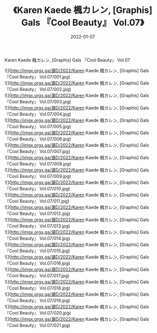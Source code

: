 ﻿---
layout: post
title:  《Karen Kaede 楓カレン, [Graphis] Gals 『Cool Beauty』 Vol.07》
date:   2022-01-07
img: http://imgx.orgx.ga/漏D/2022/Karen Kaede 楓カレン, [Graphis] Gals 『Cool Beauty』 Vol.07/000.jpg
categories: [美女, 清纯, 唯美]
---

Karen Kaede 楓カレン, [Graphis] Gals 『Cool Beauty』 Vol.07

  ![](http://imgx.orgx.ga/漏D/2022/Karen Kaede 楓カレン, [Graphis] Gals 『Cool Beauty』 Vol.07/001.jpg) <br> ![](http://imgx.orgx.ga/漏D/2022/Karen Kaede 楓カレン, [Graphis] Gals 『Cool Beauty』 Vol.07/002.jpg) <br> ![](http://imgx.orgx.ga/漏D/2022/Karen Kaede 楓カレン, [Graphis] Gals 『Cool Beauty』 Vol.07/003.jpg) <br> ![](http://imgx.orgx.ga/漏D/2022/Karen Kaede 楓カレン, [Graphis] Gals 『Cool Beauty』 Vol.07/004.jpg) <br> ![](http://imgx.orgx.ga/漏D/2022/Karen Kaede 楓カレン, [Graphis] Gals 『Cool Beauty』 Vol.07/005.jpg) <br> ![](http://imgx.orgx.ga/漏D/2022/Karen Kaede 楓カレン, [Graphis] Gals 『Cool Beauty』 Vol.07/006.jpg) <br> ![](http://imgx.orgx.ga/漏D/2022/Karen Kaede 楓カレン, [Graphis] Gals 『Cool Beauty』 Vol.07/007.jpg) <br> ![](http://imgx.orgx.ga/漏D/2022/Karen Kaede 楓カレン, [Graphis] Gals 『Cool Beauty』 Vol.07/008.jpg) <br> ![](http://imgx.orgx.ga/漏D/2022/Karen Kaede 楓カレン, [Graphis] Gals 『Cool Beauty』 Vol.07/009.jpg) <br> ![](http://imgx.orgx.ga/漏D/2022/Karen Kaede 楓カレン, [Graphis] Gals 『Cool Beauty』 Vol.07/010.jpg) <br> ![](http://imgx.orgx.ga/漏D/2022/Karen Kaede 楓カレン, [Graphis] Gals 『Cool Beauty』 Vol.07/011.jpg) <br> ![](http://imgx.orgx.ga/漏D/2022/Karen Kaede 楓カレン, [Graphis] Gals 『Cool Beauty』 Vol.07/012.jpg) <br> ![](http://imgx.orgx.ga/漏D/2022/Karen Kaede 楓カレン, [Graphis] Gals 『Cool Beauty』 Vol.07/013.jpg) <br> ![](http://imgx.orgx.ga/漏D/2022/Karen Kaede 楓カレン, [Graphis] Gals 『Cool Beauty』 Vol.07/014.jpg) <br> ![](http://imgx.orgx.ga/漏D/2022/Karen Kaede 楓カレン, [Graphis] Gals 『Cool Beauty』 Vol.07/015.jpg) <br> ![](http://imgx.orgx.ga/漏D/2022/Karen Kaede 楓カレン, [Graphis] Gals 『Cool Beauty』 Vol.07/016.jpg) <br> ![](http://imgx.orgx.ga/漏D/2022/Karen Kaede 楓カレン, [Graphis] Gals 『Cool Beauty』 Vol.07/017.jpg) <br> ![](http://imgx.orgx.ga/漏D/2022/Karen Kaede 楓カレン, [Graphis] Gals 『Cool Beauty』 Vol.07/018.jpg) <br> ![](http://imgx.orgx.ga/漏D/2022/Karen Kaede 楓カレン, [Graphis] Gals 『Cool Beauty』 Vol.07/019.jpg) <br> ![](http://imgx.orgx.ga/漏D/2022/Karen Kaede 楓カレン, [Graphis] Gals 『Cool Beauty』 Vol.07/020.jpg) <br> ![](http://imgx.orgx.ga/漏D/2022/Karen Kaede 楓カレン, [Graphis] Gals 『Cool Beauty』 Vol.07/021.jpg) <br>